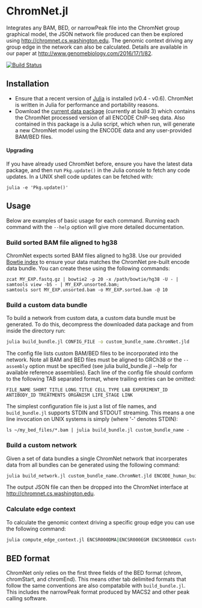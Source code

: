 
# ChromNet.jl

Integrates any BAM, BED, or narrowPeak file into the ChromNet group graphical model, the JSON network file produced can then be explored using http://chromnet.cs.washington.edu. The genomic context driving any group edge in the network can also be calculated. Details are available in our paper at http://www.genomebiology.com/2016/17/1/82.

[![Build Status](https://travis-ci.org/slundberg/ChromNet.jl.svg?branch=master)](https://travis-ci.org/slundberg/ChromNet.jl)


## Installation

- Ensure that a recent version of [Julia](http://www.julialang.com/downloads/) is installed (v0.4 - v0.6). ChromNet is written in Julia for performance and portability reasons.
- Download the [current data package](https://drive.google.com/uc?export=download&id=0B8QcnMD1YRTXRnJFVy1BSkw0bW8) (currently at build 3) which contains the ChromNet processed version of all ENCODE ChIP-seq data. Also contained in this package is a Julia script, which when run, will generate a new ChromNet model using the ENCODE data and any user-provided BAM/BED files.

#### Upgrading
If you have already used ChromNet before, ensure you have the latest data package, and then run `Pkg.update()` in the Julia console to fetch any code updates. In a UNIX shell code updates can be fetched with:
```shell
julia -e 'Pkg.update()'
```

## Usage

Below are examples of basic usage for each command. Running each command with the `--help` option will give more detailed documentation.

### Build sorted BAM file aligned to hg38

ChromNet expects sorted BAM files aligned to hg38. Use our provided [Bowtie index](https://drive.google.com/open?id=0B8QcnMD1YRTXSzVCUEhYMFREXzQ) to ensure your data matches the ChromNet pre-built encode data bundle. You can create these using the following commands:

```shell
zcat MY_EXP.fastq.gz | bowtie2 -p 20 -x /path/bowtie/hg38 -U - | samtools view -bS - | MY_EXP.unsorted.bam;
samtools sort MY_EXP.unsorted.bam -o MY_EXP.sorted.bam -@ 10
```

### Build a custom data bundle

To build a network from custom data, a custom data bundle must be generated. To do this, decompress the downloaded data package and from inside the directory run:

```bash
julia build_bundle.jl CONFIG_FILE -o custom_bundle_name.ChromNet.jld
```

The config file lists custom BAM/BED files to be incorporated into the network. Note all BAM and BED files must be aligned to GRCh38 or the `--assembly` option must be specified (see julia build_bundle.jl --help for available reference assemblies). Each line of the config file should conform to the following TAB separated format, where trailing entries can be omitted:

```
FILE_NAME SHORT_TITLE LONG_TITLE CELL_TYPE LAB EXPERIMENT_ID ANTIBODY_ID TREATMENTS ORGANISM LIFE_STAGE LINK
```

The simplest configuration file is just a list of file names, and `build_bundle.jl` supports STDIN and STDOUT streaming. This means a one line invocation on UNIX systems is simply (where '-' denotes STDIN):

```shell
ls ~/my_bed_files/*.bam | julia build_bundle.jl custom_bundle_name -
```

### Build a custom network

Given a set of data bundles a single ChromNet network that incorperates data from all bundles can be generated using the following command:

```bash
julia build_network.jl custom_bundle_name.ChromNet.jld ENCODE_human_build3.ChromNet.jld > network.json
```

The output JSON file can then be dropped into the ChromNet interface at http://chromnet.cs.washington.edu.

### Calculate edge context

To calculate the genomic context driving a specific group edge you can use the following command:

```bash
julia compute_edge_context.jl ENCSR000DMA|ENCSR000EGM ENCSR000BGX custom_bundle_name.ChromNet.jld ENCODE_human_build3.ChromNet.jld > out.bed
```

## BED format

ChromNet only relies on the first three fields of the BED format (chrom, chromStart, and chromEnd). This means other tab delimited formats that follow the same conventions are also compatabile with `build_bundle.jl`. This includes the narrowPeak format produced by MACS2 and other peak calling software.
